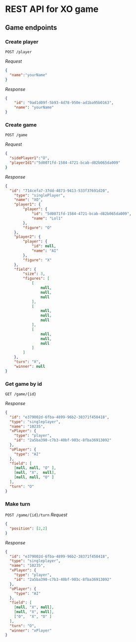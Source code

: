 # REST API for XO game
## Game endpoints

### Create player
`POST /player`

*Request*
```json
{
  "name":"yourName"
}
```
*Response*
```json
{
    "id": "9ad1d09f-5b93-4d78-950e-ad1ba95b0163",
    "name": "yourName"
}
```

### Create game
`POST /game`

*Request*
```json
{
  "sidePlayer1":"O",
  "playerId1":"5d0071fd-1584-4721-bcab-d82b065da009"
}
```
*Response*
```json
{
  "id": "714cefa7-37dd-4873-9413-533f37691d20",
    "type": "singlePlayer",
    "name": "XO",
    "player1": {
        "player": {
            "id": "5d0071fd-1584-4721-bcab-d82b065da009",
            "name": "Lol1"
        },
        "figure": "O"
    },
    "player2": {
        "player": {
            "id": null,
            "name": "AI"
        },
        "figure": "X"
    },
    "field": {
        "size": 3,
        "figures": [
            [
                null,
                null,
                null
            ],
            [
                null,
                null,
                null
            ],
            [
                null,
                null,
                null
            ]
        ]
    },
    "turn": "X",
    "winner": null
}
```

### Get game by id
`GET /game/{id}`

*Response*
```json
{
  "id": "e379002d-6fba-4899-96b2-38371f458418",
  "type": "singleplayer",
  "name": "10235",
  "xPlayer": {
    "type": "player",
    "id": "2a5ba390-c7b3-40bf-903c-8fba36913092"
  },
  "oPlayer": {
    "type": "AI"
  },
  "field": [
    [null, null, "O" ],
    [null, "X",  null],
    [null, null, "O" ]
  ],
  "turn": "O"
}
```

### Make turn
`POST /game/{id}/turn`
*Request*
```json
{
  "position": [2,2]
}
```

*Response*
```json
{
  "id": "e379002d-6fba-4899-96b2-38371f458418",
  "type": "singleplayer",
  "name": "10235",
  "xPlayer": {
    "type": "player",
    "id": "2a5ba390-c7b3-40bf-903c-8fba36913092"
  },
  "oPlayer": {
    "type": "AI"
  },
  "field": [
    [null, "X", null],
    [null, "X", null],
    ["O",  "X", "O" ]
  ],
  "turn": "O",
  "winner": "xPlayer"
}
```
